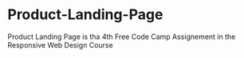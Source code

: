 # Product-Landing-Page
Product Landing Page is tha 4th Free Code Camp Assignement in the Responsive Web Design Course
